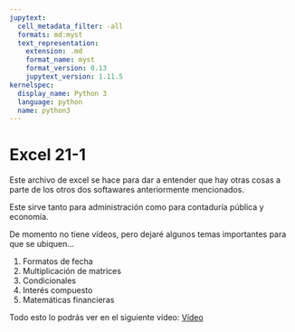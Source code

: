 ```yaml
---
jupytext:
  cell_metadata_filter: -all
  formats: md:myst
  text_representation:
    extension: .md
    format_name: myst
    format_version: 0.13
    jupytext_version: 1.11.5
kernelspec:
  display_name: Python 3
  language: python
  name: python3
---
```


# Excel 21-1

Este archivo de excel se hace para dar a entender que hay otras cosas a parte de los otros dos softawares anteriormente mencionados.

Este sirve tanto para administración como para contaduría pública y economía.

De momento no tiene vídeos, pero dejaré algunos temas importantes para que se ubiquen...

1. Formatos de fecha
2. Multiplicación de matrices
3. Condicionales
4. Interés compuesto
5. Matemáticas financieras

Todo esto lo podrás ver en el siguiente vídeo: [Vídeo](https://drive.google.com/drive/folders/1m-ivjX9NFHLYKxaTzwti8unxF8pSY6nM?usp=sharing)